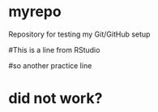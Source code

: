 # myrepo
Repository for testing my Git/GitHub setup

#This is a line from RStudio

#so another practice line

# did not work?
